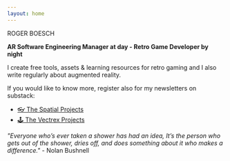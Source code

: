 ```yaml
---
layout: home
---
```


ROGER BOESCH

**AR Software Engineering Manager at day - Retro Game Developer by night**

I create free tools, assets & learning resources for retro gaming and
I also write regularly about augmented reality.

If you would like to know more, register also for my newsletters on substack:

- [👓 The Spatial Projects](https://visionos.substack.com/)
- [🕹️ The Vectrex Projects](https://vectrex.substack.com/)

*"Everyone who’s ever taken a shower has had an idea, It’s the person who gets out of the shower, dries off, and does something about it who makes a difference."* - Nolan Bushnell